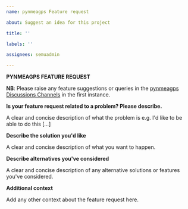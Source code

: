 ```yaml
---
name: pynmeagps Feature request

about: Suggest an idea for this project

title: ''

labels: ''

assignees: semuadmin

---
```

**PYNMEAGPS FEATURE REQUEST**

**NB**: Please raise any feature suggestions or queries in the [pynmeagps Discussions Channels](https://github.com/semuconsulting/pynmeagps/discussions) in the first instance.

**Is your feature request related to a problem? Please describe.**

A clear and concise description of what the problem is e.g. I'd like to be able to do this [...]

**Describe the solution you'd like**

A clear and concise description of what you want to happen.

**Describe alternatives you've considered**

A clear and concise description of any alternative solutions or features you've considered.

**Additional context**

Add any other context about the feature request here.
